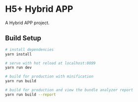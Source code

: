 <!-- <img alt="" src="src/assets/img/logo.png" align="center" width="240" style="display:block;margin:0 auto;"/> -->

# H5+ Hybrid APP

A Hybrid APP project.

## Build Setup

```bash
# install dependencies
yarn install

# serve with hot reload at localhost:8099
yarn run dev

# build for production with minification
yarn run build

# build for production and view the bundle analyzer report
yarn run build --report
```
